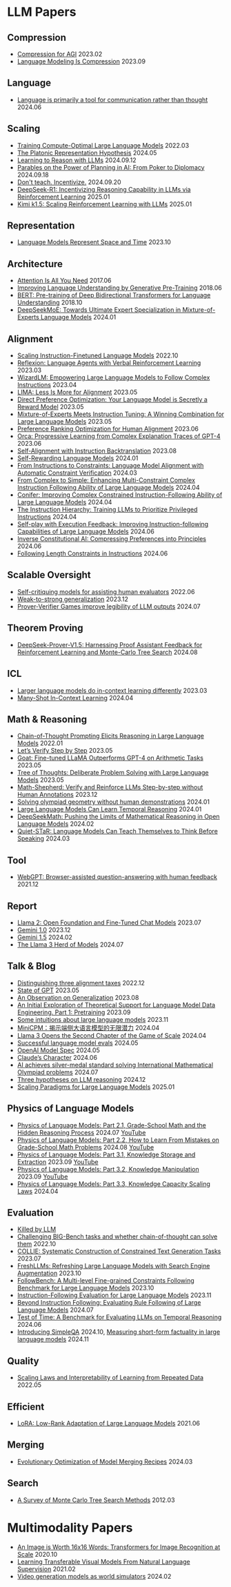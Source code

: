 # LLM Papers

## Compression
* [Compression for AGI](https://www.youtube.com/watch?v=dO4TPJkeaaU) 2023.02
* [Language Modeling Is Compression](https://arxiv.org/abs/2309.10668) 2023.09

## Language
* [Language is primarily a tool for communication rather than thought](https://www.nature.com/articles/s41586-024-07522-w) 2024.06

## Scaling
* [Training Compute-Optimal Large Language Models](https://arxiv.org/abs/2203.15556) 2022.03
* [The Platonic Representation Hypothesis](https://arxiv.org/abs/2405.07987) 2024.05
* [Learning to Reason with LLMs](https://openai.com/index/learning-to-reason-with-llms/) 2024.09.12
* [Parables on the Power of Planning in AI: From Poker to Diplomacy](https://www.youtube.com/watch?v=eaAonE58sLU) 2024.09.18
* [Don't teach. Incentivize.](https://www.youtube.com/watch?v=kYWUEV_e2ss) 2024.09.20
* [DeepSeek-R1: Incentivizing Reasoning Capability in LLMs via Reinforcement Learning](https://github.com/deepseek-ai/DeepSeek-R1/blob/main/DeepSeek_R1.pdf) 2025.01
* [Kimi k1.5: Scaling Reinforcement Learning with LLMs](https://arxiv.org/abs/2501.12599) 2025.01

## Representation
* [Language Models Represent Space and Time](https://arxiv.org/abs/2310.02207) 2023.10

## Architecture
* [Attention Is All You Need](https://arxiv.org/pdf/1706.03762.pdf) 2017.06
* [Improving Language Understanding by Generative Pre-Training](https://cdn.openai.com/research-covers/language-unsupervised/language_understanding_paper.pdf) 2018.06
* [BERT: Pre-training of Deep Bidirectional Transformers for Language Understanding](https://arxiv.org/pdf/1810.04805.pdf) 2018.10
* [DeepSeekMoE: Towards Ultimate Expert Specialization in Mixture-of-Experts Language Models](https://arxiv.org/pdf/2401.06066.pdf) 2024.01

## Alignment
* [Scaling Instruction-Finetuned Language Models](https://arxiv.org/abs/2210.11416) 2022.10
* [Reflexion: Language Agents with Verbal Reinforcement Learning](https://arxiv.org/abs/2303.11366) 2023.03
* [WizardLM: Empowering Large Language Models to Follow Complex Instructions](https://arxiv.org/abs/2304.12244) 2023.04
* [LIMA: Less Is More for Alignment](https://arxiv.org/abs/2305.11206) 2023.05
* [Direct Preference Optimization: Your Language Model is Secretly a Reward Model](https://arxiv.org/abs/2305.18290) 2023.05
* [Mixture-of-Experts Meets Instruction Tuning: A Winning Combination for Large Language Models](https://arxiv.org/abs/2305.14705) 2023.05
* [Preference Ranking Optimization for Human Alignment](https://arxiv.org/abs/2306.17492) 2023.06
* [Orca: Progressive Learning from Complex Explanation Traces of GPT-4](https://arxiv.org/abs/2306.02707) 2023.06
* [Self-Alignment with Instruction Backtranslation](https://arxiv.org/abs/2308.06259) 2023.08
* [Self-Rewarding Language Models](https://arxiv.org/abs/2401.10020) 2024.01
* [From Instructions to Constraints: Language Model Alignment with Automatic Constraint Verification](https://arxiv.org/abs/2403.06326) 2024.03
* [From Complex to Simple: Enhancing Multi-Constraint Complex Instruction Following Ability of Large Language Models](https://arxiv.org/abs/2404.15846) 2024.04
* [Conifer: Improving Complex Constrained Instruction-Following Ability of Large Language Models](https://arxiv.org/abs/2404.02823) 2024.04
* [The Instruction Hierarchy: Training LLMs to Prioritize Privileged Instructions](https://arxiv.org/abs/2404.13208) 2024.04
* [Self-play with Execution Feedback: Improving Instruction-following Capabilities of Large Language Models](https://arxiv.org/abs/2406.13542) 2024.06
* [Inverse Constitutional AI: Compressing Preferences into Principles](https://arxiv.org/abs/2406.06560#) 2024.06
* [Following Length Constraints in Instructions](https://arxiv.org/abs/2406.17744) 2024.06

## Scalable Oversight
* [Self-critiquing models for assisting human evaluators](https://arxiv.org/abs/2206.05802) 2022.06
* [Weak-to-strong generalization](https://cdn.openai.com/papers/weak-to-strong-generalization.pdf) 2023.12
* [Prover-Verifier Games improve legibility of LLM outputs](https://arxiv.org/pdf/2407.13692) 2024.07

## Theorem Proving
* [DeepSeek-Prover-V1.5: Harnessing Proof Assistant Feedback for Reinforcement Learning and Monte-Carlo Tree Search](https://www.arxiv.org/abs/2408.08152) 2024.08

## ICL
* [Larger language models do in-context learning differently](https://arxiv.org/abs/2303.03846) 2023.03
* [Many-Shot In-Context Learning](https://arxiv.org/pdf/2404.11018v1.pdf) 2024.04

## Math & Reasoning
* [Chain-of-Thought Prompting Elicits Reasoning in Large Language Models](https://arxiv.org/abs/2201.11903) 2022.01
* [Let’s Verify Step by Step](https://arxiv.org/abs/2305.20050) 2023.05
* [Goat: Fine-tuned LLaMA Outperforms GPT-4 on Arithmetic Tasks](https://arxiv.org/abs/2305.14201) 2023.05
* [Tree of Thoughts: Deliberate Problem Solving with Large Language Models](https://arxiv.org/abs/2305.10601) 2023.05
* [Math-Shepherd: Verify and Reinforce LLMs Step-by-step without Human Annotations](https://arxiv.org/abs/2312.08935) 2023.12
* [Solving olympiad geometry without human demonstrations](https://www.nature.com/articles/s41586-023-06747-5) 2024.01
* [Large Language Models Can Learn Temporal Reasoning](https://arxiv.org/abs/2401.06853) 2024.01
* [DeepSeekMath: Pushing the Limits of Mathematical Reasoning in Open Language Models](https://arxiv.org/abs/2402.03300) 2024.02
* [Quiet-STaR: Language Models Can Teach Themselves to Think Before Speaking](https://arxiv.org/abs/2403.09629) 2024.03

## Tool
* [WebGPT: Browser-assisted question-answering with human feedback](https://arxiv.org/abs/2112.09332) 2021.12

## Report
* [Llama 2: Open Foundation and Fine-Tuned Chat Models](https://arxiv.org/abs/2307.09288) 2023.07
* [Gemini 1.0](https://storage.googleapis.com/deepmind-media/gemini/gemini_1_report.pdf) 2023.12
* [Gemini 1.5](https://storage.googleapis.com/deepmind-media/gemini/gemini_v1_5_report.pdf) 2024.02
* [The Llama 3 Herd of Models](https://arxiv.org/abs/2407.21783) 2024.07

## Talk & Blog
* [Distinguishing three alignment taxes](https://aligned.substack.com/p/three-alignment-taxes) 2022.12
* [State of GPT](https://karpathy.ai/stateofgpt.pdf) 2023.05
* [An Observation on Generalization](https://www.youtube.com/live/AKMuA_TVz3A) 2023.08
* [An Initial Exploration of Theoretical Support for Language Model Data Engineering. Part 1: Pretraining](https://yaofu.notion.site/An-Initial-Exploration-of-Theoretical-Support-for-Language-Model-Data-Engineering-Part-1-Pretraini-dc480d9bf7ff4659afd8c9fb738086eb#5673a54859eb42878098a21f1ba68085) 2023.09
* [Some intuitions about large language models](https://docs.google.com/presentation/d/1hQUd3pF8_2Gr2Obc89LKjmHL0DlH-uof9M0yFVd3FA4/edit#slide=id.g16197112905_0_0) 2023.11
* [MiniCPM：揭示端侧大语言模型的无限潜力](https://shengdinghu.notion.site/MiniCPM-c805a17c5c8046398914e47f0542095a) 2024.04
* [Llama 3 Opens the Second Chapter of the Game of Scale](https://yaofu.notion.site/Apr-2024-Llama-3-Opens-the-Second-Chapter-of-the-Game-of-Scale-efff1c0c185f4008af673b78faf83b61) 2024.04
* [Successful language model evals](https://www.jasonwei.net/blog/evals) 2024.05
* [OpenAI Model Spec](https://cdn.openai.com/spec/model-spec-2024-05-08.html) 2024.05
* [Claude’s Character](https://www.anthropic.com/news/claude-character) 2024.06
* [AI achieves silver-medal standard solving International Mathematical Olympiad problems](https://deepmind.google/discover/blog/ai-solves-imo-problems-at-silver-medal-level/) 2024.07
* [Three hypotheses on LLM reasoning](https://yaofu.notion.site/Three-hypotheses-on-LLM-reasoning-168e791bf30280a389d4deccbdb2fc83) 2024.12
* [Scaling Paradigms for Large Language Models](https://www.youtube.com/watch?v=yhpjpNXJDco) 2025.01

## Physics of Language Models
* [Physics of Language Models: Part 2.1, Grade-School Math and the Hidden Reasoning Process](https://arxiv.org/abs/2407.20311) 2024.07 [YouTube](https://www.youtube.com/watch?v=bpp6Dz8N2zY)
* [Physics of Language Models: Part 2.2, How to Learn From Mistakes on Grade-School Math Problems](https://arxiv.org/abs/2408.16293) 2024.08 [YouTube](https://www.youtube.com/watch?v=yBgxxvQ76_E)
* [Physics of Language Models: Part 3.1, Knowledge Storage and Extraction](https://arxiv.org/abs/2309.14316) 2023.09 [YouTube](https://www.youtube.com/watch?v=YSHzKmEianc)
* [Physics of Language Models: Part 3.2, Knowledge Manipulation](https://arxiv.org/abs/2309.14402) 2023.09 [YouTube](https://www.youtube.com/watch?v=YSHzKmEianc)
* [Physics of Language Models: Part 3.3, Knowledge Capacity Scaling Laws](https://arxiv.org/abs/2404.05405) 2024.04

## Evaluation
* [Killed by LLM](https://r0bk.github.io/killedbyllm/)
* [Challenging BIG-Bench tasks and whether chain-of-thought can solve them](https://arxiv.org/abs/2210.09261) 2022.10
* [COLLIE: Systematic Construction of Constrained Text Generation Tasks](https://arxiv.org/abs/2307.08689) 2023.07
* [FreshLLMs: Refreshing Large Language Models with Search Engine Augmentation](https://arxiv.org/abs/2310.03214) 2023.10
* [FollowBench: A Multi-level Fine-grained Constraints Following Benchmark for Large Language Models](https://arxiv.org/abs/2310.20410) 2023.10
* [Instruction-Following Evaluation for Large Language Models](https://arxiv.org/abs/2311.07911) 2023.11
* [Beyond Instruction Following: Evaluating Rule Following of Large Language Models](https://arxiv.org/abs/2407.08440) 2024.07
* [Test of Time: A Benchmark for Evaluating LLMs on Temporal Reasoning](https://arxiv.org/abs/2406.09170) 2024.06
* [Introducing SimpleQA](https://openai.com/index/introducing-simpleqa/) 2024.10, [Measuring short-form factuality in large language models](https://arxiv.org/abs/2411.04368) 2024.11

## Quality
* [Scaling Laws and Interpretability of Learning from Repeated Data](https://arxiv.org/abs/2205.10487) 2022.05

## Efficient
* [LoRA: Low-Rank Adaptation of Large Language Models](https://arxiv.org/abs/2106.09685) 2021.06

## Merging
* [Evolutionary Optimization of Model Merging Recipes](https://sakana.ai/evolutionary-model-merge/) 2024.03

## Search
* [A Survey of Monte Carlo Tree Search Methods](http://www.incompleteideas.net/609%20dropbox/other%20readings%20and%20resources/MCTS-survey.pdf) 2012.03

# Multimodality Papers
* [An Image is Worth 16x16 Words: Transformers for Image Recognition at Scale](https://arxiv.org/abs/2010.11929) 2020.10
* [Learning Transferable Visual Models From Natural Language Supervision](https://arxiv.org/abs/2103.00020) 2021.02
* [Video generation models as world simulators](https://openai.com/research/video-generation-models-as-world-simulators) 2024.02

